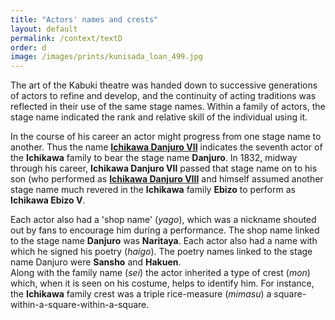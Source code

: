 ```yaml
---
title: "Actors' names and crests"
layout: default
permalink: /context/textD
order: d
image: /images/prints/kunisada_loan_499.jpg
---
```


The art of the Kabuki theatre was handed down to successive generations of actors to refine and develop, and the continuity of acting traditions was reflected in their use of the same stage names. Within a family of actors, the stage name indicated the rank and relative skill of the individual using it.

In the course of his career an actor might progress from one stage name to another. Thus the name **[Ichikawa Danjuro VII](/context/textE)** indicates the seventh actor of the **Ichikawa** family to bear the stage name **Danjuro**. In 1832, midway through his career, **Ichikawa Danjuro VII** passed that stage name on to his son (who performed as **[Ichikawa Danjuro VIII](/exhibition/Group-12)** and himself assumed another stage name much revered in the **Ichikawa** family **Ebizo** to perform as **Ichikawa Ebizo V**.

Each actor also had a 'shop name' (_yago_), which was a nickname shouted out by fans to encourage him during a performance. The shop name linked to the stage name **Danjuro** was **Naritaya**. Each actor also had a name with which he signed his poetry (_haigo_). The poetry names linked to the stage name Danjuro were **Sansho** and **Hakuen**.  
Along with the family name (_sei_) the actor inherited a type of crest (_mon_) which, when it is seen on his costume, helps to identify him. For instance, the **Ichikawa** family crest was a triple rice-measure (_mimasu_) a square-within-a-square-within-a-square.
